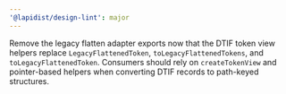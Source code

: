 ```yaml
---
'@lapidist/design-lint': major
---
```


Remove the legacy flatten adapter exports now that the DTIF token view helpers
replace `LegacyFlattenedToken`, `toLegacyFlattenedTokens`, and
`toLegacyFlattenedToken`. Consumers should rely on `createTokenView` and
pointer-based helpers when converting DTIF records to path-keyed structures.
